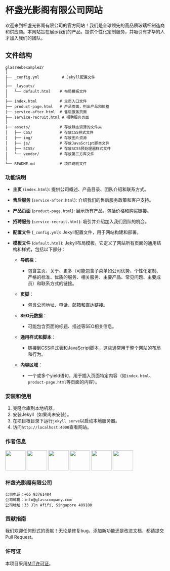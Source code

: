 # 杯盏光影阁有限公司网站

欢迎来到杯盏光影阁有限公司的官方网站！我们是全球领先的高品质玻璃杯制造商和供应商。本网站旨在展示我们的产品，提供个性化定制服务，并吸引有才华的人才加入我们的团队。

## 文件结构
```
glassWebexample2/
│
├── _config.yml          # Jekyll配置文件
│
├── _layouts/
│   └── default.html    # 布局模板文件
│
├── index.html          # 主页入口文件
├── product-page.html   # 产品页面，列出产品和价格
├── service-after.html  # 售后服务页面
├── service-recruit.html # 招聘服务页面
│
├── assets/             # 存放静态资源的文件夹
│   ├── CSS/            # 存放CSS样式文件
│   ├── img/            # 存放图片资源
│   ├── js/             # 存放JavaScript脚本文件
│   ├── SCSS/           # 存放SCSS预处理器样式文件
│   └── vendor/         # 存放第三方库文件
│
└── README.md           # 项目说明文件
```



### 功能说明

- **主页** (`index.html`): 提供公司概述、产品目录、团队介绍和联系方式。
- **售后服务** (`service-after.html`): 介绍我们的售后服务政策和客户支持。
- **产品页面** (`product-page.html`): 展示所有产品，包括价格和购买链接。
- **招聘服务** (`service-recruit.html`): 吸引并介绍加入我们团队的机会。
- **配置文件** (`_config.yml`): Jekyll配置文件，用于网站构建和部署。
- **模板文件** (`default.html`): Jekyll布局模板，它定义了网站所有页面的通用结构和样式，包括以下部分：

    - **导航栏**：
        - 包含主页、关于、更多（可能包含子菜单如公司优势、个性化定制、严格的标准、优质的服务、相关服务、主要产品、常见问题、主要成员）和联系方式的链接。

    - **页脚**：
        - 包含公司地址、电话、邮箱和直达链接。

    - **SEO元数据**：
        - 可能包含页面的标题、描述等SEO相关信息。

    - **通用样式和脚本**：
        - 链接到CSS样式表和JavaScript脚本，这些通常用于整个网站的布局和行为。

    - **内容区域**：
        - 一个或多个yield语句，用于插入页面特定内容（如`index.html`、`product-page.html`等页面的内容）。


### 安装和使用

1. 克隆仓库到本地机器。
2. 安装Jekyll（如果尚未安装）。
3. 在项目根目录下运行`jekyll serve`以启动本地服务器。
4. 访问`http://localhost:4000`查看网站。


### 作者信息
<a href="https://github.com/wang152boom" alt="wang152boom"><img src="https://avatars.githubusercontent.com/u/167402892?v=4" style="width: 64px; height: 64px;"/></a>
<a href="https://github.com/ShirokaneShizuku" alt="ShirokaneShizuku"><img src="https://avatars.githubusercontent.com/u/102428923?v=4" style="width: 64px; height: 64px;"/></a>
<a href="https://github.com/SpikeShaun" alt="SpikeShaun"><img src="https://avatars.githubusercontent.com/u/121989821?v=4" style="width: 64px; height: 64px;"/></a>
<a href="https://github.com/Flora-xyyy" alt="Flora-xyyy"><img src="https://avatars.githubusercontent.com/u/121485747?v=4" style="width: 64px; height: 64px;"/></a>
<a href="https://github.com/KidZwq" alt="KidZwq"><img src="https://avatars.githubusercontent.com/u/128034889?v=4" style="width: 64px; height: 64px;"/></a>
<a href="https://github.com/LiJiaquan1" alt="LiJiaquan1"><img src="https://avatars.githubusercontent.com/u/167403951?v=4" style="width: 64px; height: 64px;"/></a>


### 杯盏光影阁有限公司
```
公司电话：+65 93761484
公司邮箱：info@glasscompany.com
公司地址：33 Jln Afifi, Singapore 409180
```


### 贡献指南

我们欢迎任何形式的贡献！无论是修复bug、添加新功能还是改进文档，都请提交Pull Request。

### 许可证

本项目采用[MIT许可证](LICENSE)。
